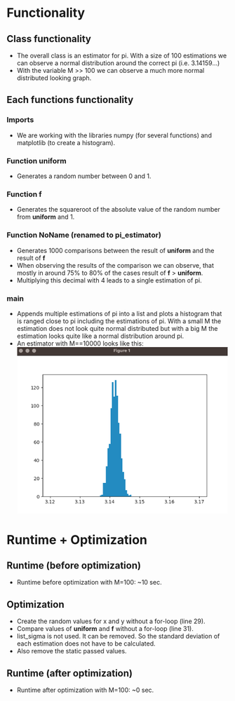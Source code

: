# Functionality

## Class functionality

- The overall class is an estimator for pi. With a size of 100 estimations we can observe a normal distribution around the correct pi (i.e. 3.14159...)
- With the variable M >> 100 we can observe a much more normal distributed looking graph.

## Each functions functionality

### Imports

- We are working with the libraries numpy (for several functions) and matplotlib (to create a histogram).

### Function uniform

- Generates a random number between 0 and 1.

### Function f

- Generates the squareroot of the absolute value of the random number from **uniform** and 1.

### Function NoName (renamed to pi_estimator)

- Generates 1000 comparisons between the result of **uniform** and the result of **f**
- When observing the results of the comparison we can observe, that mostly in around 75% to 80% of the cases result of **f** > **uniform**.
- Multiplying this decimal with 4 leads to a single estimation of pi.

### main

- Appends multiple estimations of pi into a list and plots a histogram that is ranged close to pi including the estimations of pi. With a small M the estimation does not look quite normal distributed but with a big M the estimation looks quite like a normal distribution around pi.
- An estimator with M==10000 looks like this:
  ![pi_estimator 10000](pi_estimator_10000.png)

# Runtime + Optimization

## Runtime (before optimization)

- Runtime before optimization with M=100: ~10 sec.

## Optimization

- Create the random values for x and y without a for-loop (line 29).
- Compare values of **uniform** and **f** without a for-loop (line 31).
- list_sigma is not used. It can be removed. So the standard deviation of each estimation does not have to be calculated.
- Also remove the static passed values.

## Runtime (after optimization)

- Runtime after optimization with M=100: ~0 sec.
